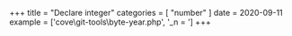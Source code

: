 +++
title = "Declare integer"
categories = [ "number" ]
date = 2020-09-11
example = ['cove\git-tools\byte-year.php', '_n = ']
+++

